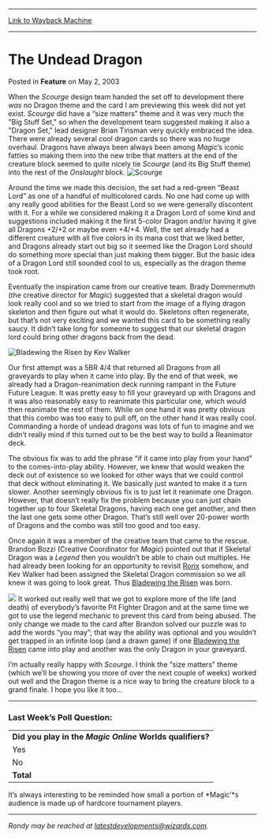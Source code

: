 
---
[Link to Wayback Machine](https://web.archive.org/web/20150718212818/http://magic.wizards.com/en/articles/archive/feature/undead-dragon-2003-05-02)

[_metadata_:description]:- "When the Scourge design team handed the set off to development there was no Dragon theme and the card I am previewing this week did not yet exist. Scourge did have a “size matters” theme and it was very much the `Big Stuff Set,` so when the development team suggested making it also a `Dragon Set,` lead designer Brian Tinsman very quickly embraced the idea. There were already several cool dragon cards so there was no huge overhaul."
[_metadata_:generator]:- "Drupal 7 (http://drupal.org)"
[_metadata_:node]:- "288051"
[_metadata_:publish_date]:- "2003-05-02"
[_metadata_:source]:- "div-main-content"
[_metadata_:title]:- "The Undead Dragon"
[_metadata_:wayback_capture_timestamp]:- "2015-07-18 21:28:18"
[_metadata_:wayback_raw_url]:- "https://web.archive.org/web/20150718212818id_/http://magic.wizards.com/en/articles/archive/feature/undead-dragon-2003-05-02"
[_metadata_:wayback_url]:- "http://magic.wizards.com/en/articles/archive/feature/undead-dragon-2003-05-02"
---


The Undead Dragon
=================



 Posted in **Feature**
 on May 2, 2003 










When the *Scourge* design team handed the set off to development there *was* no Dragon theme and the card I am previewing this week did not yet exist. *Scourge* did have a “size matters” theme and it was very much the "Big Stuff Set," so when the development team suggested making it also a "Dragon Set," lead designer Brian Tinsman very quickly embraced the idea. There were already several cool dragon cards so there was no huge overhaul. Dragons have always been always been among *Magic*’s iconic fatties so making them into the new tribe that matters at the end of the creature block seemed to quite nicely tie *Scourge* (and its Big Stuff theme) into the rest of the *Onslaught* block. ![Scourge](https://media.wizards.com/legacy/global/images/mtgcom_daily_rb69_pic1_en.jpg)


Around the time we made this decision, the set had a red-green “Beast Lord” as one of a handful of multicolored cards. No one had come up with any really good abilities for the Beast Lord so we were generally discontent with it. For a while we considered making it a Dragon Lord of some kind and suggestions included making it the first 5-color Dragon and/or having it give all Dragons +2/+2 or maybe even +4/+4. Well, the set already had a different creature with all five colors in its mana cost that we liked better, and Dragons already start out big so it seemed like the Dragon Lord should do something more special than just making them bigger. But the basic idea of a Dragon Lord still sounded cool to us, especially as the dragon theme took root.


Eventually the inspiration came from our creative team. Brady Dommermuth (the creative director for *Magic*) suggested that a skeletal dragon would look really cool and so we tried to start from the image of a flying dragon skeleton and then figure out what it would do. Skeletons often regenerate, but that’s not very exciting and we wanted this card to be something really saucy. It didn’t take long for someone to suggest that our skeletal dragon lord could bring other dragons back from the dead.


![Bladewing the Risen by Kev Walker](https://media.wizards.com/legacy/global/images/mtgcom_daily_rb69_pic2_en.jpg)


Our first attempt was a 5BR 4/4 that returned all Dragons from all graveyards to play when it came into play. By the end of that week, we already had a Dragon-reanimation deck running rampant in the Future Future League. It was pretty easy to fill your graveyard up with Dragons and it was also reasonably easy to reanimate this particular one, which would then reanimate the rest of them. While on one hand it was pretty obvious that this combo was too easy to pull off, on the other hand it was really cool. Commanding a horde of undead dragons was lots of fun to imagine and we didn’t really mind if this turned out to be the best way to build a Reanimator deck.


The obvious fix was to add the phrase “if it came into play from your hand” to the comes-into-play ability. However, we knew that would weaken the deck out of existence so we looked for other ways that we could control that deck without eliminating it. We basically just wanted to make it a turn slower. Another seemingly obvious fix is to just let it reanimate one Dragon. However, that doesn’t really fix the problem because you can just chain together up to four Skeletal Dragons, having each one get another, and then the last one gets some other Dragon. That’s still well over 20-power worth of Dragons and the combo was still too good and too easy.


Once again it was a member of the creative team that came to the rescue. Brandon Bozzi (Creative Coordinator for *Magic*) pointed out that if Skeletal Dragon was a *Legend* then you wouldn’t be able to chain out multiples. He had already been looking for an opportunity to revisit [Rorix](http://gatherer.wizards.com/Pages/Card/Details.aspx?name=Rorix) somehow, and Kev Walker had been assigned the Skeletal Dragon commission so we all knew it was going to look great. Thus [Bladewing the Risen](http://gatherer.wizards.com/Pages/Card/Details.aspx?name=Bladewing+the+Risen) was born.



[![](http://gatherer.wizards.com/Handlers/Image.ashx?multiverseid=42024&type=card)](http://gatherer.wizards.com/Pages/Card/Details.aspx?name=Bladewing%20the%20Risen)
It worked out really well that we got to explore more of the life (and death) of everybody’s favorite Pit Fighter Dragon and at the same time we got to use the legend mechanic to prevent this card from being abused. The only change we made to the card after Brandon solved our puzzle was to add the words “you may”; that way the ability was optional and you wouldn’t get trapped in an infinite loop (and a drawn game) if one [Bladewing the Risen](http://gatherer.wizards.com/Pages/Card/Details.aspx?name=Bladewing+the+Risen) came into play and another was the only Dragon in your graveyard.


I’m actually really happy with *Scourge*. I think the “size matters” theme (which we’ll be showing you more of over the next couple of weeks) worked out well and the Dragon theme is a nice way to bring the creature block to a grand finale. I hope you like it too…




---

### Last Week’s Poll Question:





|  |
| --- |
| **Did you play in the ***Magic** Online* Worlds qualifiers?** |
| Yes | 277 | 6.5% |
| No | 4012 | 93.5% |
| **Total** | **4289** | **100.0%** |


It’s always interesting to be reminded how small a portion of *Magic’*s audience is made up of hardcore tournament players.




---

*Randy may be reached at latestdevelopments@wizards.com.*







